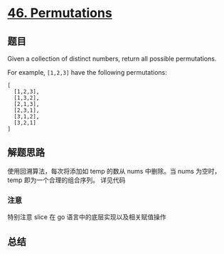 # [46. Permutations](https://leetcode.com/problems/permutations/)

## 题目

Given a collection of distinct numbers, return all possible permutations.

For example,
`[1,2,3]` have the following permutations:

```
[
  [1,2,3],
  [1,3,2],
  [2,1,3],
  [2,3,1],
  [3,1,2],
  [3,2,1]
]
```

## 解题思路

使用回溯算法，每次将添加如 temp 的数从 nums 中删除。当 nums 为空时，temp 即为一个合理的组合序列。
详见代码

### 注意

特别注意 slice 在 go 语言中的底层实现以及相关赋值操作

## 总结
